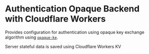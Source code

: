 # Authentication Opaque Backend with Cloudflare Workers

Provides configuration for authentication using opaque key exchange algorithm using [`opaque-ke`](https://github.com/novifinancial/opaque-ke).

Server stateful data is saved using Cloudflare Workers KV
